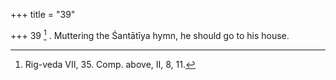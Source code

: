 +++
title = "39"

+++
39 [^12] . Muttering the Śantātīya hymn, he should go to his house.


[^12]:  Rig-veda VII, 35. Comp. above, II, 8, 11.
